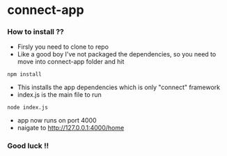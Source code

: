 connect-app
===========

### How to install ??
* Firsly you need to clone to repo 
* Like a good boy I've not packaged the dependencies, so you need to move into connect-app folder and hit 

```
npm install
```
* This installs the app dependencies which is only "connect" framework
* index.js is the main file to run

```
node index.js
```

* app now runs on port 4000
* naigate to http://127.0.0.1:4000/home

### Good luck !!